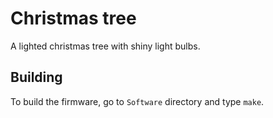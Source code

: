 # Christmas tree

A lighted christmas tree with shiny light bulbs.

## Building

To build the firmware, go to `Software` directory and type `make`.
